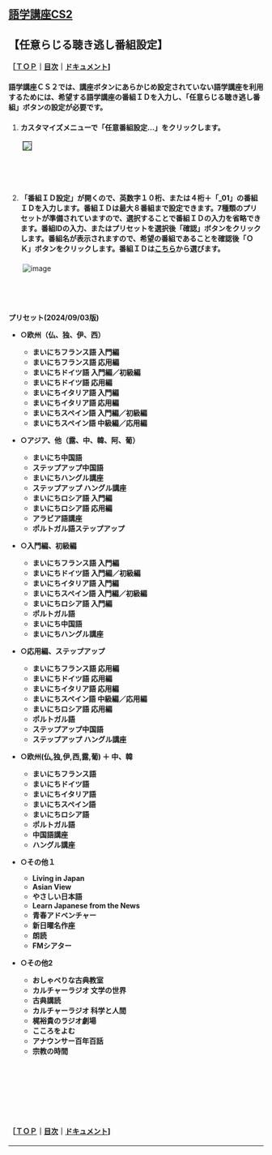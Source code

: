 ## [語学講座CS2](https://csreviser.github.io/CaptureStream2/) 
## 【任意らじる聴き逃し番組設定】　　　　　
#### ［[ＴＯＰ](./)**｜**[目次](./#目次)**｜**[ドキュメント](./#ドキュメント-1)]           

#### 語学講座ＣＳ２では、講座ボタンにあらかじめ設定されていない語学講座を利用するためには、希望する語学講座の番組ＩＤを入力し、「任意らじる聴き逃し番組」ボタンの設定が必要です。 　　　　　　　

1. #### カスタマイズメニューで「任意番組設定...」をクリックします。            
　　<img src="https://github.com/user-attachments/assets/6a999521-879a-430e-b5aa-9964c4a38427" border="1">
## 　　　　　  




  
2. #### 「番組ＩＤ設定」が開くので、英数字１０桁、または４桁＋「_01」の番組ＩＤを入力します。番組ＩＤは最大８番組まで設定できます。7種類のプリセットが準備されていますので、選択することで番組ＩＤの入力を省略できます。番組IDの入力、またはプリセットを選択後「確認」ボタンをクリックします。番組名が表示されますので、希望の番組であることを確認後「ＯＫ」ボタンをクリックします。番組ＩＤは[こちら](https://csreviser.github.io/CaptureStream2/courses_name)から選びます。    
　　![image](https://github.com/user-attachments/assets/a764dc32-656a-4464-9d09-5303c767f5fb)

## 　　　　　　  
**プリセット(2024/09/03版)**       
* **○欧州（仏、独、伊、西）**       
  * **まいにちフランス語 入門編**           
  * **まいにちフランス語 応用編**     
  * **まいにちドイツ語 入門編／初級編**      
  * **まいにちドイツ語 応用編**      
  * **まいにちイタリア語 入門編**      
  * **まいにちイタリア語 応用編**      
  * **まいにちスペイン語 入門編／初級編**      
  * **まいにちスペイン語 中級編／応用編**        

* **○アジア、他（露、中、韓、阿、葡）**           
  * **まいにち中国語**           
  * **ステップアップ中国語**           
  * **まいにちハングル講座**           
  * **ステップアップ ハングル講座**           
  * **まいにちロシア語 入門編**           
  * **まいにちロシア語 応用編**           
  * **アラビア語講座**           
  * **ポルトガル語ステップアップ**         

* **○入門編、初級編**
  * **まいにちフランス語 入門編**           
  * **まいにちドイツ語 入門編／初級編**           
  * **まいにちイタリア語 入門編**           
  * **まいにちスペイン語 入門編／初級編**           
  * **まいにちロシア語 入門編**           
  * **ポルトガル語**           
  * **まいにち中国語**           
  * **まいにちハングル講座**        

* **○応用編、ステップアップ**           
  * **まいにちフランス語 応用編**           
  * **まいにちドイツ語 応用編**           
  * **まいにちイタリア語 応用編**           
  * **まいにちスペイン語 中級編／応用編**           
  * **まいにちロシア語 応用編**           
  * **ポルトガル語**           
  * **ステップアップ中国語**           
  * **ステップアップ ハングル講座**         

* **○欧州(仏,独,伊,西,露,葡) ＋ 中、韓**           
  * **まいにちフランス語**           
  * **まいにちドイツ語**           
  * **まいにちイタリア語**           
  * **まいにちスペイン語**           
  * **まいにちロシア語**           
  * **ポルトガル語**           
  * **中国語講座**           
  * **ハングル講座**         

* **○その他１**           
  * **Living in Japan**           
  * **Asian View**           
  * **やさしい日本語**           
  * **Learn Japanese from the News**           
  * **青春アドベンチャー**           
  * **新日曜名作座**           
  * **朗読**           
  * **FMシアター**        

* **○その他2**           
  * **おしゃべりな古典教室**           
  * **カルチャーラジオ 文学の世界**           
  * **古典講読**           
  * **カルチャーラジオ 科学と人間**           
  * **梶裕貴のラジオ劇場**           
  * **こころをよむ**           
  * **アナウンサー百年百話**           
  * **宗教の時間**           

## 　　　　　　  
## 　　　　　　  
#### ［[ＴＯＰ](./)**｜**[目次](./#目次)**｜**[ドキュメント](./#ドキュメント-1)]

*** 
 <link rel="shortcut icon" type="image/x-icon" href="https://avatars.githubusercontent.com/u/46049273?v=4">
 <meta name="twitter:image:src" content="https://avatars.githubusercontent.com/u/46049273?v=4">
